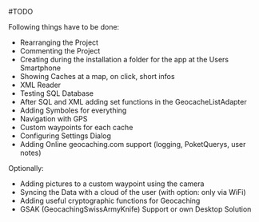 #TODO

Following things have to be done:
- Rearranging the Project
- Commenting the Project
- Creating during the installation a folder for the app at the Users Smartphone
- Showing Caches at a map, on click, short infos
- XML Reader
- Testing SQL Database
- After SQL and XML adding set functions in the GeocacheListAdapter
- Adding Symboles for everything
- Navigation with GPS
- Custom waypoints for each cache
- Configuring Settings Dialog
- Adding Online geocaching.com support (logging, PoketQuerys, user notes)

Optionally:
- Adding pictures to a custom waypoint using the camera
- Syncing the Data with a cloud of the user (with option: only via WiFi)
- Adding useful cryptographic functions for Geocaching
- GSAK (GeocachingSwissArmyKnife) Support or own Desktop Solution